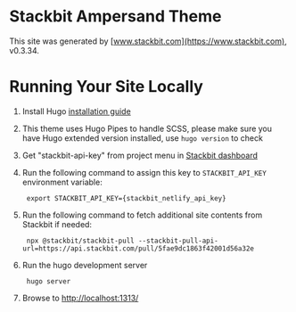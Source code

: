 # Stackbit Ampersand Theme

This site was generated by [www.stackbit.com](https://www.stackbit.com), v0.3.34.

# Running Your Site Locally

1. Install Hugo [installation guide](https://gohugo.io/getting-started/installing/)

1. This theme uses Hugo Pipes to handle SCSS, please make sure you have Hugo extended version installed, use `hugo version` to check

1. Get "stackbit-api-key" from project menu in [Stackbit dashboard](https://app.stackbit.com/dashboard)

1. Run the following command to assign this key to `STACKBIT_API_KEY` environment variable:

        export STACKBIT_API_KEY={stackbit_netlify_api_key}

1. Run the following command to fetch additional site contents from Stackbit if needed:

        npx @stackbit/stackbit-pull --stackbit-pull-api-url=https://api.stackbit.com/pull/5fae9dc1863f42001d56a32e

1. Run the hugo development server

        hugo server

1. Browse to [http://localhost:1313/](http://localhost:1313/)
